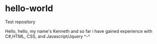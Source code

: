 # hello-world
Test repository

Hello, hello, my name's Kenneth and so far i have gained experience with C#,HTML, CSS, and Javascript/Jquery ^-^

